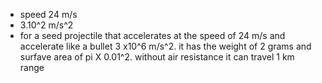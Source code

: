 - speed 24 m/s
- 3.10^2 m/s^2
- for a seed projectile that accelerates at the speed of 24 m/s  and accelerate like a bullet 3 x10^6 m/s^2. it has the weight of 2 grams and surfave area of pi X 0.01^2. without air resistance it can travel 1 km range